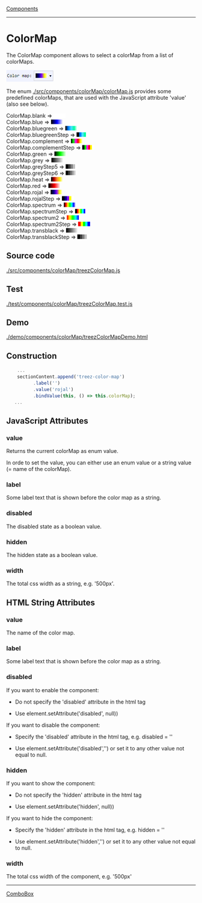 [Components](../components.md)

----

# ColorMap
		
The ColorMap component allows to select a colorMap from a list of colorMaps. 
	
![](../../images/treezColorMap.png)

The enum [./src/components/colorMap/colorMap.js](../../../src/components/colorMap/colorMap.js) provides some predefined colorMaps, that are used with the JavaScript attribute 'value' (also see below). 

ColorMap.blank => ![](../../../src/components/colorMap/blank.png)                 
ColorMap.blue => ![](../../../src/components/colorMap/blue.png)           
ColorMap.bluegreen => ![](../../../src/components/colorMap/bluegreen.png)               
ColorMap.bluegreenStep => ![](../../../src/components/colorMap/bluegreen-step.png)                
ColorMap.complement => ![](../../../src/components/colorMap/complement.png)                    
ColorMap.complementStep => ![](../../../src/components/colorMap/complement-step.png)                  
ColorMap.green => ![](../../../src/components/colorMap/green.png)            
ColorMap.grey => ![](../../../src/components/colorMap/grey.png)            
ColorMap.greyStep5 => ![](../../../src/components/colorMap/grey-step5.png)                
ColorMap.greyStep6 => ![](../../../src/components/colorMap/grey-step6.png)                     
ColorMap.heat => ![](../../../src/components/colorMap/heat.png)                 
ColorMap.red => ![](../../../src/components/colorMap/red.png)                        
ColorMap.rojal => ![](../../../src/components/colorMap/rojal.png)             
ColorMap.rojalStep => ![](../../../src/components/colorMap/rojal-step.png)                     
ColorMap.spectrum => ![](../../../src/components/colorMap/spectrum.png)                
ColorMap.spectrumStep => ![](../../../src/components/colorMap/spectrum-step.png)                        
ColorMap.spectrum2 => ![](../../../src/components/colorMap/spectrum2.png)                      
ColorMap.spectrum2Step => ![](../../../src/components/colorMap/spectrum2-step.png)                    
ColorMap.transblack => ![](../../../src/components/colorMap/transblack.png)          
ColorMap.transblackStep => ![](../../../src/components/colorMap/transblack-step.png)    

		
## Source code

[./src/components/colorMap/treezColorMap.js](../../../src/components/colorMap/treezColorMap.js)

## Test

[./test/components/colorMap/treezColorMap.test.js](../../../test/components/colorMap/treezColorMap.test.js)

## Demo

[./demo/components/colorMap/treezColorMapDemo.html](../../../demo/components/colorMap/treezColorMapDemo.html)

## Construction

```javascript
    ...
    sectionContent.append('treez-color-map')
		  .label('')		  
		  .value('rojal')		
		  .bindValue(this, () => this.colorMap);	
   ...
```

## JavaScript Attributes

### value

Returns the current colorMap as enum value. 

In orde to set the value, you can either use an enum value or a string value (= name of the colorMap).  

### label

Some label text that is shown before the color map as a string. 

### disabled

The disabled state as a boolean value. 

### hidden

The hidden state as a boolean value.

### width

The total css width as a string, e.g. '500px'.



## HTML String Attributes

### value

The name of the color map. 

### label

Some label text that is shown before the color map as a string. 

### disabled

If you want to enable the component:

* Do not specify the 'disabled' attribute in the html tag

* Use element.setAttribute('disabled', null)) 

If you want to disable the component:

* Specify the 'disabled' attribute in the html tag, e.g. disabled = ''

* Use element.setAttribute('disabled','') or set it to any other value not equal to null. 

### hidden

If you want to show the component:

* Do not specify the 'hidden' attribute in the html tag

* Use element.setAttribute('hidden', null)) 

If you want to hide the component:

* Specify the 'hidden' attribute in the html tag, e.g. hidden = ''

* Use element.setAttribute('hidden','') or set it to any other value not equal to null. 

### width

The total css width of the component, e.g. '500px'


----

[ComboBox](../comboBox/comboBox.md)
